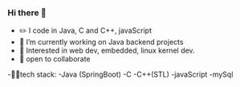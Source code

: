 ### Hi there 👋

<!--
**sahilsudo/sahilsudo** is a ✨ _special_ ✨ repository because its `README.md` (this file) appears on your GitHub profile.

Here are some ideas to get you started:

-->
 - :pencil2: I code in Java, C and C++, javaScript
 - 🔭  I’m currently working on Java backend projects
 - :pushpin:  Interested in web dev, embedded, linux kernel dev.
 - 👯  open to collaborate


 -:man_technologist:tech stack:
 -Java (SpringBoot)
 -C
 -C++(STL)
 -javaScript
 -mySql
 


